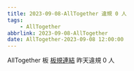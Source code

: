 ```yaml
---
title: 2023-09-08-AllTogether 違規 0 人
tags:
    - AllTogether
abbrlink: 2023-09-08-AllTogether
date: AllTogether-2023-09-08 12:00:00
---
```

AllTogether 板 [板規連結](https://www.ptt.cc/bbs/AllTogether/M.1643211430.A.5FB.html)
昨天違規 0 人
